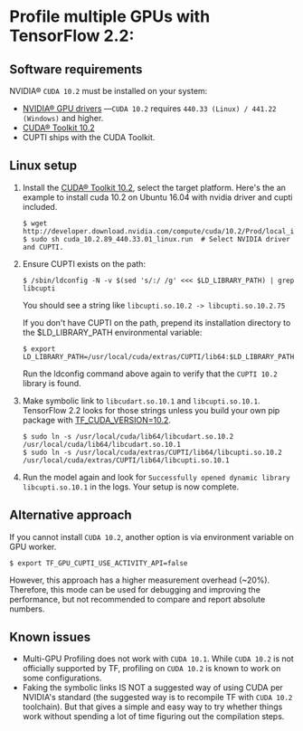 # Profile multiple GPUs with TensorFlow 2.2:

## Software requirements

NVIDIA® `CUDA 10.2` must be installed on your system:

* [NVIDIA® GPU drivers](https://www.nvidia.com/drivers) —`CUDA 10.2` requires `440.33 (Linux) / 441.22 (Windows)` and higher.
* [CUDA® Toolkit 10.2](https://developer.nvidia.com/cuda-toolkit-archive)
* CUPTI ships with the CUDA Toolkit.

## Linux setup

1. Install the [CUDA® Toolkit 10.2](https://developer.nvidia.com/cuda-downloads), select the target platform.
   Here's the an example to install cuda 10.2 on Ubuntu 16.04 with nvidia driver and cupti included.

   ```shell
   $ wget http://developer.download.nvidia.com/compute/cuda/10.2/Prod/local_installers/cuda_10.2.89_440.33.01_linux.run
   $ sudo sh cuda_10.2.89_440.33.01_linux.run  # Select NVIDIA driver and CUPTI.
   ```

2. Ensure CUPTI exists on the path:
   ```shell
   $ /sbin/ldconfig -N -v $(sed 's/:/ /g' <<< $LD_LIBRARY_PATH) | grep libcupti
   ```
   You should see a string like
   `libcupti.so.10.2 -> libcupti.so.10.2.75`

   If you don't have CUPTI on the path, prepend its installation directory to the $LD_LIBRARY_PATH environmental variable:

   ```shell
   $ export LD_LIBRARY_PATH=/usr/local/cuda/extras/CUPTI/lib64:$LD_LIBRARY_PATH
   ```
   Run the ldconfig command above again to verify that the `CUPTI 10.2` library is found.

3. Make symbolic link to `libcudart.so.10.1` and `libcupti.so.10.1`.
   TensorFlow 2.2 looks for those strings unless you build your own pip package with [TF_CUDA_VERSION=10.2](https://raw.githubusercontent.com/tensorflow/tensorflow/34bec1ebd4c7a2bc2cea5ea0491acf7615f8875e/tensorflow/tools/ci_build/release/ubuntu_16/gpu_py36_full/pip.sh).

   ```shell
   $ sudo ln -s /usr/local/cuda/lib64/libcudart.so.10.2 /usr/local/cuda/lib64/libcudart.so.10.1
   $ sudo ln -s /usr/local/cuda/extras/CUPTI/lib64/libcupti.so.10.2 /usr/local/cuda/extras/CUPTI/lib64/libcupti.so.10.1
   ```
4. Run the model again and look for `Successfully opened dynamic library libcupti.so.10.1` in the logs. Your setup is now complete.

## Alternative approach

If you cannot install `CUDA 10.2`, another option is via environment variable on GPU worker.

`$ export TF_GPU_CUPTI_USE_ACTIVITY_API=false`

However, this approach has a higher measurement overhead (~20%). Therefore, this mode can be used for debugging and improving the
performance, but not recommended to compare and report absolute numbers.


## Known issues
* Multi-GPU Profiling does not work with `CUDA 10.1`. While `CUDA 10.2` is not officially supported by TF, profiling on `CUDA 10.2` is known to work on some configurations.
* Faking the symbolic links IS NOT a suggested way of using CUDA per NVIDIA's standard (the suggested way is to recompile TF with `CUDA 10.2` toolchain). But that gives a simple and easy way to try whether things work without spending a lot of time figuring out the compilation steps.

